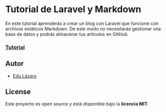 # Tutorial de Laravel y Markdown

En este tutorial aprenderás a crear un blog con Laravel que funcione con archivos estáticos Markdown. De este modo no necesitarás gestionar una base de datos y podrás almacenar tus artículos en GitHub. 

### [Tutorial](https://www.neoguias.com/tutorial-blog-laravel-markdown/)

## Autor

- [Edu Lázaro](https://edulazaro.com)

## License

Este proyecto es open source y está disponible bajo la **licencia MIT**.
